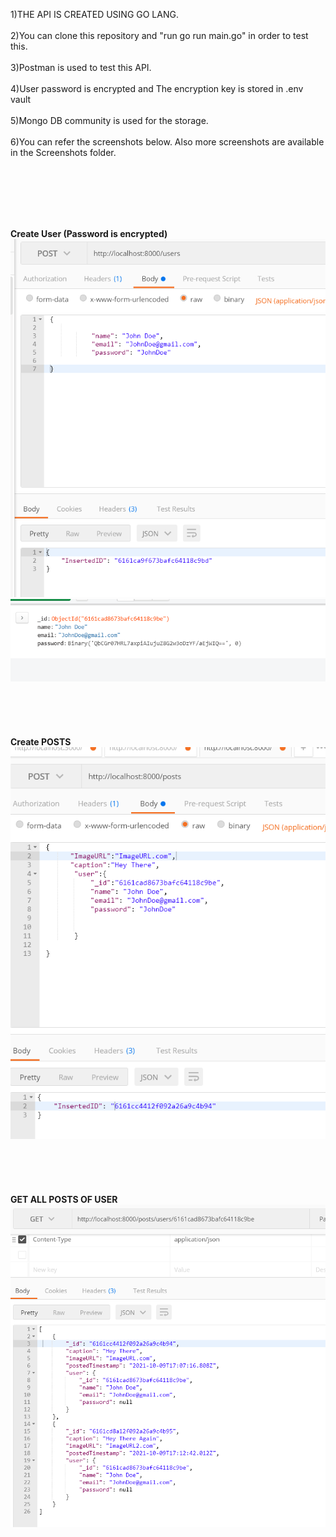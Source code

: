  
1)THE API IS CREATED USING GO LANG. <br><br>
2)You can clone this repository and "run go run main.go" in order to test this.<br><br>
3)Postman is used to test this API.<br><br>
4)User password is encrypted and The encryption key is stored in .env vault<br><br>
5)Mongo DB community is used for the storage.<br><br>
6)You can refer the screenshots below. Also more screenshots are available in the Screenshots folder.



<br>
<br>
<br>
<br>
<br>


<B> Create User (Password is encrypted)</B>
<br>
 ![Screenshot](https://github.com/riteshshukla04/REST_API_USING_GO/blob/master/Screenshots/User%20created.PNG)
 ![Screenshot](https://github.com/riteshshukla04/REST_API_USING_GO/blob/master/Screenshots/Password%20Mongo%20DB.PNG)
<br>
<br>
<br>
<br>
<br>
<br>
<B> Create POSTS </B>
<br>
 ![Screenshot](https://github.com/riteshshukla04/REST_API_USING_GO/blob/master/Screenshots/Posts%20Postman.PNG)
<br>
<br>
<br>
<br>
<br>
<br>
<B> GET ALL POSTS OF USER  </B>
<br>
![Screenshot](https://github.com/riteshshukla04/REST_API_USING_GO/blob/master/Screenshots/GET%20ALL%20POST%20of%20USER.PNG)
<br>
<br>
<br>
<br>
<br>
<br>


